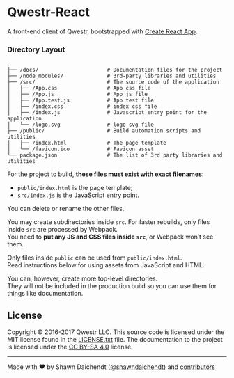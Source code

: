 # Qwestr-React

A front-end client of Qwestr, bootstrapped with [Create React App](https://github.com/facebookincubator/create-react-app).

### Directory Layout

```
.
├── /docs/                      # Documentation files for the project
├── /node_modules/              # 3rd-party libraries and utilities
├── /src/                       # The source code of the application
│   ├── /App.css                # App css file
│   ├── /App.js                 # App js file
│   ├── /App.test.js            # App test file
│   ├── /index.css              # index css file
│   ├── /index.js               # Javascript entry point for the application
│   └── /logo.svg               # logo svg file
├── /public/                    # Build automation scripts and utilities
│   ├── /index.html             # The page template
│   └── /favicon.ico            # Favicon asset
└── package.json                # The list of 3rd party libraries and utilities
```

For the project to build, **these files must exist with exact filenames**:

* `public/index.html` is the page template;
* `src/index.js` is the JavaScript entry point.

You can delete or rename the other files.

You may create subdirectories inside `src`. For faster rebuilds, only files inside `src` are processed by Webpack.<br>
You need to **put any JS and CSS files inside `src`**, or Webpack won’t see them.

Only files inside `public` can be used from `public/index.html`.<br>
Read instructions below for using assets from JavaScript and HTML.

You can, however, create more top-level directories.<br>
They will not be included in the production build so you can use them for things like documentation.

## License

Copyright © 2016-2017 Qwestr LLC. This source code is licensed under the MIT
license found in the [LICENSE.txt](https://github.com/Qwestr/Qwestr/blob/master/LICENSE.txt)
file. The documentation to the project is licensed under the
[CC BY-SA 4.0](http://creativecommons.org/licenses/by-sa/4.0/) license.

---
Made with ♥ by Shawn Daichendt ([@shawndaichendt](https://twitter.com/shawndaichendt)) and [contributors](https://github.com/Qwestr/Qwestr/graphs/contributors)
